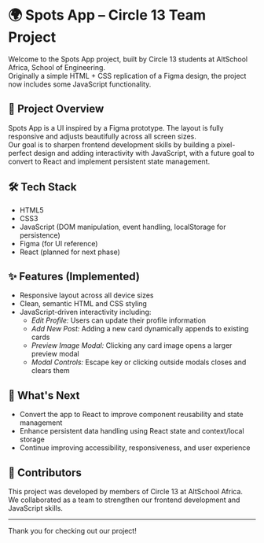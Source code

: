 # 🌍 Spots App – Circle 13 Team Project

Welcome to the Spots App project, built by Circle 13 students at AltSchool Africa, School of Engineering.  
Originally a simple HTML + CSS replication of a Figma design, the project now includes some JavaScript functionality.

## 📌 Project Overview

Spots App is a UI inspired by a Figma prototype. The layout is fully responsive and adjusts beautifully across all screen sizes.  
Our goal is to sharpen frontend development skills by building a pixel-perfect design and adding interactivity with JavaScript, with a future goal to convert to React and implement persistent state management.

## 🛠 Tech Stack

- HTML5
- CSS3
- JavaScript (DOM manipulation, event handling, localStorage for persistence)
- Figma (for UI reference)
- React (planned for next phase)

## ✨ Features (Implemented)

- Responsive layout across all device sizes
- Clean, semantic HTML and CSS styling
- JavaScript-driven interactivity including:
  - *Edit Profile:* Users can update their profile information
  - *Add New Post:* Adding a new card dynamically appends to existing cards
  - *Preview Image Modal:* Clicking any card image opens a larger preview modal
  - *Modal Controls:* Escape key or clicking outside modals closes and clears them

## 🚀 What's Next

- Convert the app to React to improve component reusability and state management
- Enhance persistent data handling using React state and context/local storage
- Continue improving accessibility, responsiveness, and user experience

## 🤝 Contributors

This project was developed by members of Circle 13 at AltSchool Africa.  
We collaborated as a team to strengthen our frontend development and JavaScript skills.

---

Thank you for checking out our project!